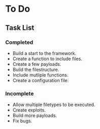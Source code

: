 # To Do

## Task List
### Completed
* Build a start to the framework.
* Create a function to include files.
* Create a few payloads.
* Build the filestructure.
* Include mutliple functions.
* Create a configuration file.

### Incomplete
* Allow multiple filetypes to be executed.
* Create exploits.
* Build more payloads.
* Fix bugs.